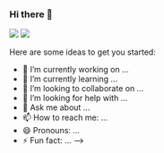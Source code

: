 ### Hi there 👋

<img src="https://img.shields.io/badge/My%20Gmail-macnftlaren%40gmail.com-brightgreen">

<img src="https://img.shields.io/badge/Gmail-D14836?style=for-the-badge&logo=gmail&logoColor=white">



Here are some ideas to get you started:

- 🔭 I’m currently working on ...
- 🌱 I’m currently learning ...
- 👯 I’m looking to collaborate on ...
- 🤔 I’m looking for help with ...
- 💬 Ask me about ...
- 📫 How to reach me: ...
- 😄 Pronouns: ...
- ⚡ Fun fact: ...
-->
